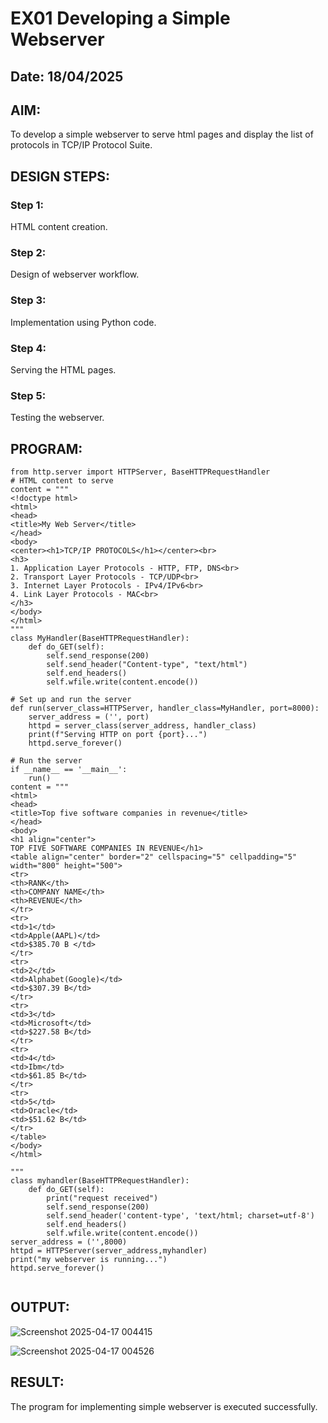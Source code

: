 # EX01 Developing a Simple Webserver
## Date: 18/04/2025

## AIM:
To develop a simple webserver to serve html pages and display the list of protocols in TCP/IP Protocol Suite.


## DESIGN STEPS:
### Step 1: 
HTML content creation.

### Step 2:
Design of webserver workflow.

### Step 3:
Implementation using Python code.

### Step 4:
Serving the HTML pages.

### Step 5:
Testing the webserver.

## PROGRAM:
```
from http.server import HTTPServer, BaseHTTPRequestHandler
# HTML content to serve
content = """
<!doctype html>
<html>
<head>
<title>My Web Server</title>
</head>
<body>
<center><h1>TCP/IP PROTOCOLS</h1></center><br>
<h3>
1. Application Layer Protocols - HTTP, FTP, DNS<br>
2. Transport Layer Protocols - TCP/UDP<br>
3. Internet Layer Protocols - IPv4/IPv6<br>
4. Link Layer Protocols - MAC<br>
</h3>
</body>
</html>
"""
class MyHandler(BaseHTTPRequestHandler):
    def do_GET(self):
        self.send_response(200)
        self.send_header("Content-type", "text/html")
        self.end_headers()
        self.wfile.write(content.encode())

# Set up and run the server
def run(server_class=HTTPServer, handler_class=MyHandler, port=8000):
    server_address = ('', port)
    httpd = server_class(server_address, handler_class)
    print(f"Serving HTTP on port {port}...")
    httpd.serve_forever()

# Run the server
if __name__ == '__main__':
    run()
content = """
<html>
<head>
<title>Top five software companies in revenue</title>
</head>
<body>
<h1 align="center">
TOP FIVE SOFTWARE COMPANIES IN REVENUE</h1>
<table align="center" border="2" cellspacing="5" cellpadding="5" width="800" height="500">
<tr>
<th>RANK</th>
<th>COMPANY NAME</th>
<th>REVENUE</th>
</tr>
<tr>
<td>1</td>
<td>Apple(AAPL)</td>
<td>$385.70 B </td>
</tr>
<tr>
<td>2</td>
<td>Alphabet(Google)</td>
<td>$307.39 B</td>
</tr>
<tr>
<td>3</td>
<td>Microsoft</td>
<td>$227.58 B</td>
</tr>
<tr>
<td>4</td>
<td>Ibm</td>
<td>$61.85 B</td>
</tr>
<tr>
<td>5</td>
<td>Oracle</td>
<td>$51.62 B</td>
</tr>
</table>
</body>
</html>

"""
class myhandler(BaseHTTPRequestHandler):
    def do_GET(self):
        print("request received")
        self.send_response(200)
        self.send_header('content-type', 'text/html; charset=utf-8')
        self.end_headers()
        self.wfile.write(content.encode())
server_address = ('',8000)
httpd = HTTPServer(server_address,myhandler)
print("my webserver is running...")
httpd.serve_forever()


```

## OUTPUT:
![Screenshot 2025-04-17 004415](https://github.com/user-attachments/assets/99054911-a8a3-417b-a360-c4fe53232d96)

![Screenshot 2025-04-17 004526](https://github.com/user-attachments/assets/2a5bebcf-502b-4810-8081-acfa7c41c497)


## RESULT:
The program for implementing simple webserver is executed successfully.
